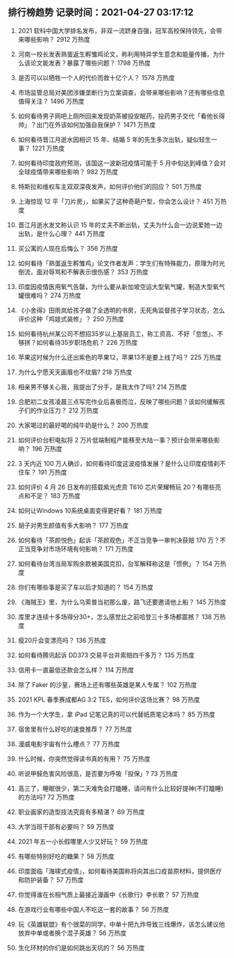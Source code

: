 
## 排行榜趋势 记录时间：2021-04-27 03:17:12
  
  1. 2021 软科中国大学排名发布，非双一流跻身百强，冠军高校保持领先，会带来哪些影响？ 2912 万热度
    
  2. 河南一校长发表熟蛋返生孵雏鸡论文，称利用特异学生意念和能量传播，为什么该论文能发表？暴露了哪些问题？ 1798 万热度
    
  3. 是否可以以牺牲一个人的代价而救十亿个人？ 1578 万热度
    
  4. 市场监管总局对美团涉嫌垄断行为立案调查，会带来哪些影响？还有哪些信息值得关注？ 1496 万热度
    
  5. 如何看待男子网吧上厕所回来发现奶茶被投安眠药，投药男子交代「看他长得帅」？出门在外该如何加强自我保护？ 1471 万热度
    
  6. 如何看待晋江月逝水因相识 15 年、结婚 5 年的先生多次出轨，疑似轻生一事？ 1221 万热度
    
  7. 如何看待印度政府预测，该国这一波新冠疫情可能于 5 月中旬达到峰值？会对全球疫情带来哪些影响？ 982 万热度
    
  8. 特斯拉和维权车主双双深夜发声，如何评价他们的回应？ 501 万热度
    
  9. 上海惊现 12 平「刀片房」，如果买了这种奇葩户型，你会怎么设计？ 451 万热度
    
  10. 晋江月逝水发文称认识 15 年的丈夫不断出轨，丈夫为什么会一边说爱她一边出轨，是什么心理？ 441 万热度
    
  11. 买公寓的人现在后悔么？ 356 万热度
    
  12. 如何看待「熟蛋返生孵雏鸡」论文作者发声：学生们有特殊能力，原理为时光倒流，面对辱骂和不解表示很伤感？ 353 万热度
    
  13. 印度因疫情医用氧气告罄，为什么要从新加坡空运大型氧气罐，制造大型氧气罐很难吗？ 274 万热度
    
  14. 《小舍得》田雨岚给孩子做了全透明的书房，无死角监督孩子学习状态，怎么评价这种「鸡娃式装修」？ 250 万热度
    
  15. 如何看待杭州某公司不想招35岁以上基层员工，称工资高、不好「忽悠」、不够拼？如何看待35岁职场危机？ 226 万热度
    
  16. 苹果这时候为什么还出紫色的苹果12，苹果13不是要上线了吗？ 225 万热度
    
  17. 为什么宁愿天天画眉也不纹眉? 218 万热度
    
  18. 相亲男不够关心我，我提出了分手，是我太作了吗? 214 万热度
    
  19. 合肥初二女孩凌晨三点写完作业后喜极而泣，反映了哪些问题？该如何缓解孩子们的作业压力？ 212 万热度
    
  20. 大家喝过的最好喝的纯牛奶是什么？ 200 万热度
    
  21. 如何评价台积电拟将 2 万片低端制程产能移至大陆一事？预计会带来哪些影响？ 196 万热度
    
  22. 3 天内近 100 万人确诊，如何看待印度这波疫情发展？是什么让印度疫情刹不住车？ 191 万热度
    
  23. 如何评价 4 月 26 日发布的搭载紫光虎贲 T610 芯片荣耀畅玩 20？有哪些亮点和不足？ 183 万热度
    
  24. 如何让Windows 10系统桌面变得更好看？ 181 万热度
    
  25. 胡子对男生颜值有多大影响？ 177 万热度
    
  26. 如何看待「茶颜悦色」起诉「茶颜观色」不正当竞争一审判决获赔 170 万？不正当竞争对市场环境有何影响？ 171 万热度
    
  27. 如何看待台湾当局军购余款被美国克扣，台军解释称这是「惯例」？ 154 万热度
    
  28. 你们有哪些事是买了车以后才知道的？ 154 万热度
    
  29. 《海贼王》里，为什么乌索普当初那么废，路飞还要邀请他上船？ 145 万热度
    
  30. 库里才连续十多场得分30+，怎么感觉比之前哈登三十多场都震撼？ 138 万热度
    
  31. 瘦20斤会变漂亮吗？ 136 万热度
    
  32. 如何看待腾讯起诉 DD373 交易平台并索赔四千多万？ 135 万热度
    
  33. 信用卡一直最低还款会怎么样？ 114 万热度
    
  34. 除了 Faker 的沙皇，赛场上还有哪些英雄是某人专属？ 102 万热度
    
  35. 2021 KPL 春季赛成都AG 3:2 TES，如何评价这场比赛？ 98 万热度
    
  36. 作为一个大学生，拿 iPad 记笔记真的可以代替纸质笔记本吗？ 85 万热度
    
  37. 宿舍里有什么好吃的速食推荐？ 77 万热度
    
  38. 漫威电影宇宙有什么槽点？ 77 万热度
    
  39. 什么时候，你突然觉得读书真的有用？ 75 万热度
    
  40. 听说甲醛危害风险很高，是否要为呼吸「投保」? 73 万热度
    
  41. 高三了，睡眠很少，第二天难免会打瞌睡，请问有什么比较好提神(不打瞌睡)的方法吗? 72 万热度
    
  42. 职业画家的造型技法究竟有多精湛？ 69 万热度
    
  43. 大学当班干部有必要吗？ 59 万热度
    
  44. 2021 年五一小长假哪里人少又好玩？ 59 万热度
    
  45. 有哪些特别好吃的糖果？ 58 万热度
    
  46. 印度面临「海啸式疫情」，如何看待美国称将向其出口疫苗原材料，提供医疗和防护装备？ 57 万热度
    
  47. 你觉得谁在长相气质上最接近漫画中《长歌行》李长歌？ 57 万热度
    
  48. 在游戏行业有哪些中国人不吃这一套的故事？ 56 万热度
    
  49. 玩《英雄联盟》有个很菜的同学，中单十把九炸导致三线爆炸，该怎么建议他放弃中单或者换个混子英雄？ 56 万热度
    
  50. 生化环材的你们是如何跳出天坑的？ 56 万热度
    